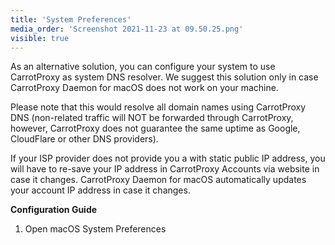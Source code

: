 ```yaml
---
title: 'System Preferences'
media_order: 'Screenshot 2021-11-23 at 09.50.25.png'
visible: true
---
```


As an alternative solution, you can configure your system to use CarrotProxy as system DNS resolver. We suggest this solution only in case CarrotProxy Daemon for macOS does not work on your machine.

Please note that this would resolve all domain names using CarrotProxy DNS (non-related traffic will NOT be forwarded through CarrotProxy, however, CarrotProxy does not guarantee the same uptime as Google, CloudFlare or other DNS providers).

If your ISP provider does not provide you a with static public IP address, you will have to re-save your IP address in CarrotProxy Accounts via website in case it changes. CarrotProxy Daemon for macOS automatically updates your account IP address in case it changes.

**Configuration Guide**
1. Open macOS System Preferences